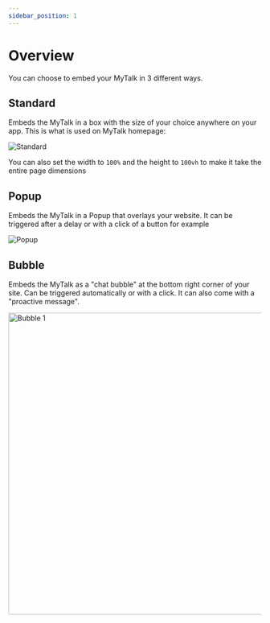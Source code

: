 ```yaml
---
sidebar_position: 1
---
```


# Overview

You can choose to embed your MyTalk in 3 different ways.

## Standard

Embeds the MyTalk in a box with the size of your choice anywhere on your app. This is what is used on MyTalk homepage:

<img src="/img/embeddings/standard.png" alt="Standard"/>

You can also set the width to `100%` and the height to `100vh` to make it take the entire page dimensions

## Popup

Embeds the MyTalk in a Popup that overlays your website. It can be triggered after a delay or with a click of a button for example

<img src="/img/embeddings/popup.png" alt="Popup"/>

## Bubble

Embeds the MyTalk as a "chat bubble" at the bottom right corner of your site. Can be triggered automatically or with a click. It can also come with a "proactive message".

<img src="/img/embeddings/bubble1.png" alt="Bubble 1" width="600px"/>
